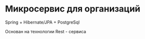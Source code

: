 # Микросервис для организаций
Spring + Hibernate/JPA + PostgreSql

Основан на технологии Rest - сервиса
